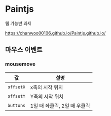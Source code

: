 # Paintjs
 
웹 기능반 과제

https://chanwoo00106.github.io/Paintjs.github.io/

## 마우스 이벤트

### mousemove

값|설명
--|--
`offsetX`|x축의 시작 위치
`offsetY`|Y축의 시작 위치
`buttons`|1일 때 좌클릭, 2일 때 우클릭

